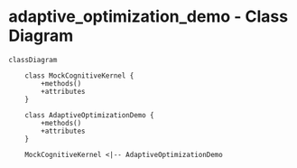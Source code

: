 # adaptive_optimization_demo - Class Diagram

```mermaid
classDiagram

    class MockCognitiveKernel {
        +methods()
        +attributes
    }

    class AdaptiveOptimizationDemo {
        +methods()
        +attributes
    }

    MockCognitiveKernel <|-- AdaptiveOptimizationDemo
```
